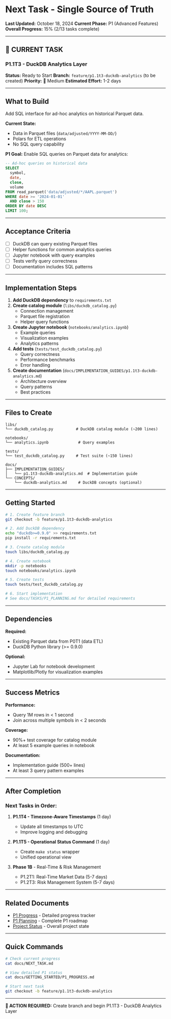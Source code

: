 # Next Task - Single Source of Truth

**Last Updated:** October 18, 2024
**Current Phase:** P1 (Advanced Features)
**Overall Progress:** 15% (2/13 tasks complete)

---

## 🎯 CURRENT TASK

### P1.1T3 - DuckDB Analytics Layer

**Status:** Ready to Start
**Branch:** `feature/p1.1t3-duckdb-analytics` (to be created)
**Priority:** 🔶 Medium
**Estimated Effort:** 1-2 days

---

## What to Build

Add SQL interface for ad-hoc analytics on historical Parquet data.

**Current State:**
- Data in Parquet files (`data/adjusted/YYYY-MM-DD/`)
- Polars for ETL operations
- No SQL query capability

**P1 Goal:**
Enable SQL queries on Parquet data for analytics:

```sql
-- Ad-hoc queries on historical data
SELECT
  symbol,
  date,
  close,
  volume
FROM read_parquet('data/adjusted/*/AAPL.parquet')
WHERE date >= '2024-01-01'
  AND close > 150
ORDER BY date DESC
LIMIT 100;
```

---

## Acceptance Criteria

- [ ] DuckDB can query existing Parquet files
- [ ] Helper functions for common analytics queries
- [ ] Jupyter notebook with query examples
- [ ] Tests verify query correctness
- [ ] Documentation includes SQL patterns

---

## Implementation Steps

1. **Add DuckDB dependency** to `requirements.txt`
2. **Create catalog module** (`libs/duckdb_catalog.py`)
   - Connection management
   - Parquet file registration
   - Helper query functions
3. **Create Jupyter notebook** (`notebooks/analytics.ipynb`)
   - Example queries
   - Visualization examples
   - Analytics patterns
4. **Add tests** (`tests/test_duckdb_catalog.py`)
   - Query correctness
   - Performance benchmarks
   - Error handling
5. **Create documentation** (`docs/IMPLEMENTATION_GUIDES/p1.1t3-duckdb-analytics.md`)
   - Architecture overview
   - Query patterns
   - Best practices

---

## Files to Create

```
libs/
└── duckdb_catalog.py          # DuckDB catalog module (~200 lines)

notebooks/
└── analytics.ipynb             # Query examples

tests/
└── test_duckdb_catalog.py     # Test suite (~150 lines)

docs/
├── IMPLEMENTATION_GUIDES/
│   └── p1.1t3-duckdb-analytics.md  # Implementation guide
└── CONCEPTS/
    └── duckdb-analytics.md     # DuckDB concepts (optional)
```

---

## Getting Started

```bash
# 1. Create feature branch
git checkout -b feature/p1.1t3-duckdb-analytics

# 2. Add DuckDB dependency
echo "duckdb>=0.9.0" >> requirements.txt
pip install -r requirements.txt

# 3. Create catalog module
touch libs/duckdb_catalog.py

# 4. Create notebook
mkdir -p notebooks
touch notebooks/analytics.ipynb

# 5. Create tests
touch tests/test_duckdb_catalog.py

# 6. Start implementation
# See docs/TASKS/P1_PLANNING.md for detailed requirements
```

---

## Dependencies

**Required:**
- Existing Parquet data from P0T1 (data ETL)
- DuckDB Python library (>= 0.9.0)

**Optional:**
- Jupyter Lab for notebook development
- Matplotlib/Plotly for visualization examples

---

## Success Metrics

**Performance:**
- Query 1M rows in < 1 second
- Join across multiple symbols in < 2 seconds

**Coverage:**
- 90%+ test coverage for catalog module
- At least 5 example queries in notebook

**Documentation:**
- Implementation guide (500+ lines)
- At least 3 query pattern examples

---

## After Completion

### Next Tasks in Order:

1. **P1.1T4 - Timezone-Aware Timestamps** (1 day)
   - Update all timestamps to UTC
   - Improve logging and debugging

2. **P1.1T5 - Operational Status Command** (1 day)
   - Create `make status` wrapper
   - Unified operational view

3. **Phase 1B** - Real-Time & Risk Management
   - P1.2T1: Real-Time Market Data (5-7 days)
   - P1.2T3: Risk Management System (5-7 days)

---

## Related Documents

- [P1 Progress](./GETTING_STARTED/P1_PROGRESS.md) - Detailed progress tracker
- [P1 Planning](./TASKS/P1_PLANNING.md) - Complete P1 roadmap
- [Project Status](./GETTING_STARTED/PROJECT_STATUS.md) - Overall project state

---

## Quick Commands

```bash
# Check current progress
cat docs/NEXT_TASK.md

# View detailed P1 status
cat docs/GETTING_STARTED/P1_PROGRESS.md

# Start next task
git checkout -b feature/p1.1t3-duckdb-analytics
```

---

**🎯 ACTION REQUIRED:** Create branch and begin P1.1T3 - DuckDB Analytics Layer
